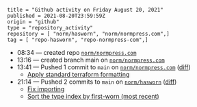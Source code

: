 ```
title = "Github activity on Friday August 20, 2021"
published = 2021-08-20T23:59:59Z
origin = "github"
type = "repository_activity"
repository = [ "norm/hasworn", "norm/normpress.com",]
tag = [ "repo-hasworn", "repo-normpress-com",]
```

* 08:34 — created repo [`norm/normpress.com`](https://github.com/norm/normpress.com)
* 13:16 — created branch main on [`norm/normpress.com`](https://github.com/norm/normpress.com)
* 13:41 — Pushed 1 commit to `main` on [`norm/normpress.com`](https://github.com/norm/normpress.com) ([diff](https://github.com/norm/normpress.com/compare/bdc1403e331c92281fe88c7360b143c7dbd28945..b6cc1a7d6e35ec025715601cfe06681e7615f99a))
  * [Apply standard terraform formatting](https://github.com/norm/normpress.com/commit/b6cc1a7d6e35ec025715601cfe06681e7615f99a)
* 21:14 — Pushed 2 commits to `main` on [`norm/hasworn`](https://github.com/norm/hasworn) ([diff](https://github.com/norm/hasworn/compare/08a245867c24523cdd03170094af7301acb82134..f95b7995cfbc59990b8abee1bc2a730c849f7b0f))
  * [Fix importing](https://github.com/norm/hasworn/commit/7a627f04440d81fb94dcea3e186b877ee7e4866a)
  * [Sort the type index by first-worn (most recent)](https://github.com/norm/hasworn/commit/f95b7995cfbc59990b8abee1bc2a730c849f7b0f)
